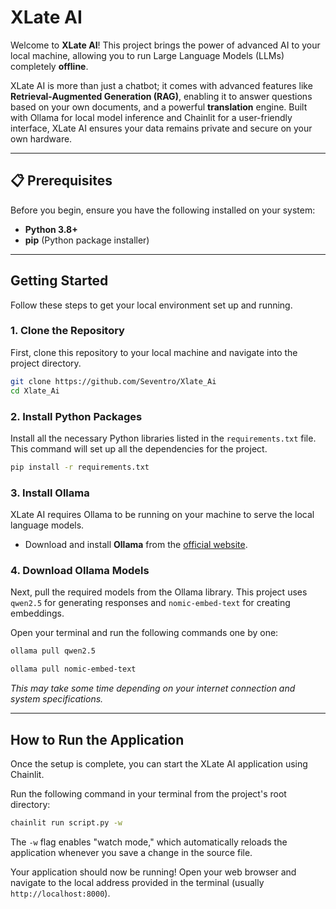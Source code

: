 # XLate AI

Welcome to **XLate AI**! This project brings the power of advanced AI to your local machine, allowing you to run Large Language Models (LLMs) completely **offline**.

XLate AI is more than just a chatbot; it comes with advanced features like **Retrieval-Augmented Generation (RAG)**, enabling it to answer questions based on your own documents, and a powerful **translation** engine. Built with Ollama for local model inference and Chainlit for a user-friendly interface, XLate AI ensures your data remains private and secure on your own hardware.

---

## 📋 Prerequisites

Before you begin, ensure you have the following installed on your system:
* **Python 3.8+**
* **pip** (Python package installer)

---

## Getting Started

Follow these steps to get your local environment set up and running.

### 1. Clone the Repository
First, clone this repository to your local machine and navigate into the project directory.
```bash
git clone https://github.com/Seventro/Xlate_Ai
cd Xlate_Ai
```

### 2. Install Python Packages
Install all the necessary Python libraries listed in the `requirements.txt` file. This command will set up all the dependencies for the project.
```bash
pip install -r requirements.txt
```

### 3. Install Ollama
XLate AI requires Ollama to be running on your machine to serve the local language models.
* Download and install **Ollama** from the [official website](https://ollama.com/).

### 4. Download Ollama Models
Next, pull the required models from the Ollama library. This project uses `qwen2.5` for generating responses and `nomic-embed-text` for creating embeddings.

Open your terminal and run the following commands one by one:
```bash
ollama pull qwen2.5
```
```bash
ollama pull nomic-embed-text
```
*This may take some time depending on your internet connection and system specifications.*

---

## How to Run the Application

Once the setup is complete, you can start the XLate AI application using Chainlit.

Run the following command in your terminal from the project's root directory:
```bash
chainlit run script.py -w
```
The `-w` flag enables "watch mode," which automatically reloads the application whenever you save a change in the source file.

Your application should now be running! Open your web browser and navigate to the local address provided in the terminal (usually `http://localhost:8000`).
